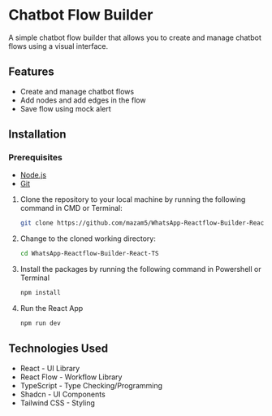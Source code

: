 # Chatbot Flow Builder

A simple chatbot flow builder that allows you to create and manage chatbot flows using a visual interface.

## Features

- Create and manage chatbot flows
- Add nodes and add edges in the flow
- Save flow using mock alert

## Installation

### Prerequisites

- [Node.js](https://nodejs.org/en/)
- [Git](https://git-scm.com/downloads)

1. Clone the repository to your local machine by running the following command in CMD or Terminal:

    ```bash
    git clone https://github.com/mazam5/WhatsApp-Reactflow-Builder-React-TS
    ```

2. Change to the cloned working directory:

    ```bash
    cd WhatsApp-Reactflow-Builder-React-TS
    ```

3. Install the packages by running the following command in Powershell or Terminal

    ```bash
    npm install
    ```

4. Run the React App

    ```bash
    npm run dev
    ```

## Technologies Used

- React - UI Library
- React Flow - Workflow Library
- TypeScript - Type Checking/Programming
- Shadcn - UI Components
- Tailwind CSS - Styling
